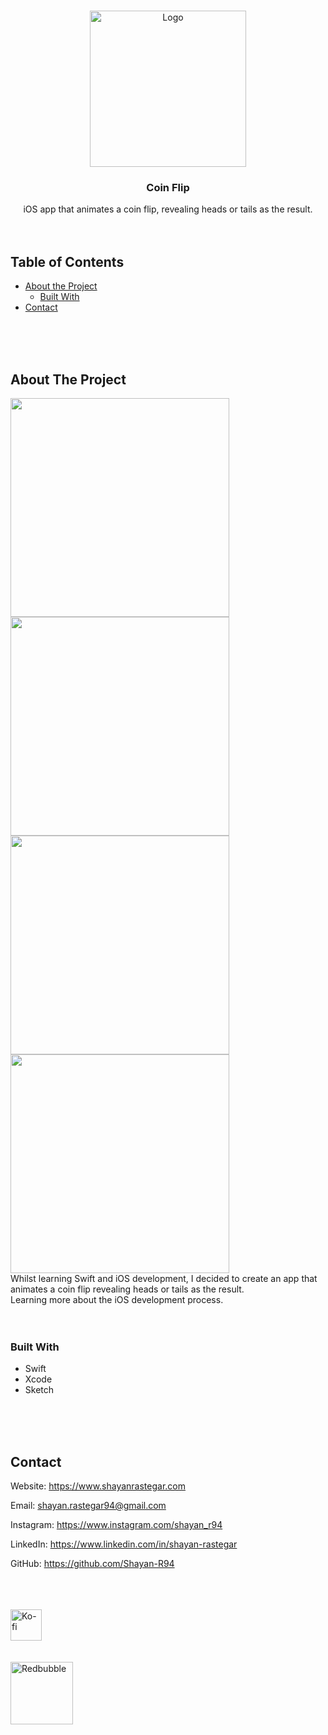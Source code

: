 <!-- PROJECT LOGO -->
<br />
<p align="center">
  <a href="https://github.com/Shayan-R94/Coin-Flip-for-iOS">
    <img src="https://user-images.githubusercontent.com/26175544/105646759-981d5b00-5e99-11eb-867d-09650cbff648.png" alt="Logo" width="250" height="auto">
  </a>

  <h3 align="center">Coin Flip</h3>

  <p align="center">
    iOS app that animates a coin flip, revealing heads or tails as the result.
    <br />
    <br />
    <br />
  </p>
</p>

<!-- TABLE OF CONTENTS -->

## Table of Contents

- [About the Project](#about-the-project)
  - [Built With](#built-with)
- [Contact](#contact)

<br />
<br />
<br />

<!-- ABOUT THE PROJECT -->

## About The Project

<span>
  <img src="https://user-images.githubusercontent.com/26175544/72290456-2d5e0080-3645-11ea-87ae-3fece05171ce.gif" width="350" height="auto">
  <img src="https://user-images.githubusercontent.com/26175544/72290070-5631c600-3644-11ea-95eb-2694d94fa388.png" width="350" height="auto">
</span>
<span>
  <img src="https://user-images.githubusercontent.com/26175544/72290100-6184f180-3644-11ea-9e94-1824d97f8567.png" width="350" height="auto">
  <img src="https://user-images.githubusercontent.com/26175544/72290124-6ea1e080-3644-11ea-8e5a-e1ec6f2bf8ef.png" width="350" height="auto">
</span>
<br />
Whilst learning Swift and iOS development, I decided to create an app that animates a coin flip revealing heads or tails as the result.
<br />
Learning more about the iOS development process.

<br />
<br />
<br />

### Built With

- []() Swift
- []() Xcode
- []() Sketch

<br />
<br />
<br />

<!-- CONTACT -->

## Contact

Website: https://www.shayanrastegar.com

Email: shayan.rastegar94@gmail.com

Instagram: https://www.instagram.com/shayan_r94

LinkedIn: https://www.linkedin.com/in/shayan-rastegar

GitHub: https://github.com/Shayan-R94

<br />
<br />
<br />

<a href="https://ko-fi.com/shayan_r">
    <img src="https://cdn.ko-fi.com/cdn/kofi5.png" alt="Ko-fi" width="auto" height="50">
</a>

<br />
<br />
<br />

<a href="Shayan-R.redbubble.com">
    <img src="https://d1ielco78gv5pf.cloudfront.net/assets/75x75-Brandmark-Transparent-5914f9388de7f61a2e2fb260ed39145a5719139b6559762350135c21771f12c0.png" alt="Redbubble" width="auto" height="100">
</a>
